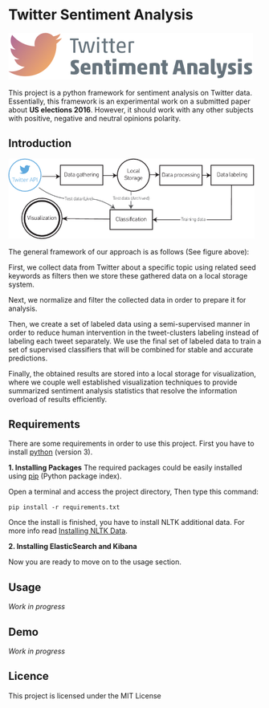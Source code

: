 
Twitter Sentiment Analysis
========
![Twitter sentiment analysis](https://github.com/Ferouk/Twitter-Sentiment-Analysis/blob/master/logo.png?raw=true)

This project is a python framework for sentiment analysis on Twitter data. Essentially, this framework is an experimental work on a submitted paper about **US elections 2016**. However, it should work with any other subjects with positive, negative and neutral opinions polarity.

Introduction
---------
<img alt="pipeline" src="https://github.com/Ferouk/Twitter-Sentiment-Analysis/blob/master/pipeline.png?raw=true" width="490">

The general framework of our approach is as follows (See figure above):

First, we collect data from Twitter about
a specific topic using related seed keywords as filters then we store
these gathered data on a local storage system.

Next, we normalize and filter the collected data
in order to prepare it for analysis.

Then, we create a set of labeled data using a semi-supervised
manner in order to reduce human intervention in the tweet-clusters labeling instead of labeling each tweet
separately. We use the final set of labeled data to train a set of supervised classifiers that will be combined for
stable and accurate predictions.

Finally, the obtained results are stored into a local storage for visualization, where
we couple well established visualization techniques to provide summarized sentiment analysis statistics that resolve the information overload of results efficiently.


Requirements
---------
There are some requirements in order to use this project.
First you have to install [python](https://www.python.org/downloads/) (version 3).

**1. Installing Packages**
The required packages could be easily installed using [pip](https://pypi.python.org/pypi/pip) (Python package index).

Open a terminal and access the project directory, Then type this command:

    pip install -r requirements.txt

Once the install is finished, you have to install NLTK additional data. For more info read [Installing NLTK Data](http://www.nltk.org/data.html).
 
 **2. Installing ElasticSearch and Kibana**

Now you are ready to move on to the usage section.

Usage
-------
*Work in progress*

Demo
-------
*Work in progress*

Licence
-------
This project is licensed under the MIT License